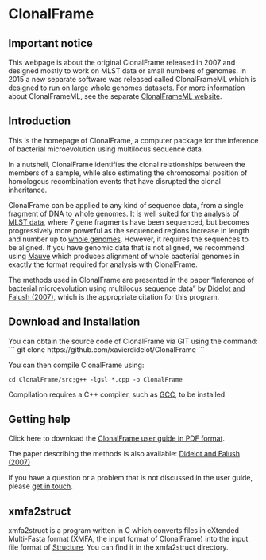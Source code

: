 # ClonalFrame

<h2>Important notice</h2>
<p>This webpage is about the original ClonalFrame released in 2007 and designed mostly to work on MLST data or small numbers of genomes. In 2015 a new separate software was released called ClonalFrameML which is designed to run on large whole genomes datasets. For more information about ClonalFrameML, see the separate <a href="https://github.com/xavierdidelot/ClonalFrameML">ClonalFrameML website</a>.</p>

<h2>Introduction</h2>
<p>This is the homepage of ClonalFrame, a computer package for the inference of bacterial microevolution using multilocus sequence data.</p>
<p>In a nutshell, ClonalFrame identifies the clonal relationships between the members of a sample, while also estimating the chromosomal position of homologous recombination events that have disrupted the clonal inheritance.</p>
<p>ClonalFrame can be applied to any kind of sequence data, from a single fragment of DNA to whole genomes. It is well suited for the analysis of <a href="http://pubmlst.org/">MLST data</a>, where 7 gene fragments have been sequenced, but becomes progressively more powerful as the sequenced regions increase in length and number up to <a href="http://www.genomesonline.org/">whole genomes</a>. However, it requires the sequences to be aligned. If you have genomic data that is not aligned, we recommend using <a href="http://gel.ahabs.wisc.edu/mauve/">Mauve</a> which produces alignment of whole bacterial genomes in exactly the format required for analysis with ClonalFrame.</p>
<p>The methods used in ClonalFrame are presented in the paper “Inference of bacterial microevolution using multilocus sequence data” by <a href="http://www.genetics.org/cgi/content/abstract/175/3/1251">Didelot and Falush (2007)</a>, which is the appropriate citation for this program.</p>

<h2>Download and Installation</h2>
You can obtain the source code of ClonalFrame via GIT using the command:
```
git clone https://github.com/xavierdidelot/ClonalFrame
```

You can then compile ClonalFrame using:
```
cd ClonalFrame/src;g++ -lgsl *.cpp -o ClonalFrame
```

Compilation requires a C++ compiler, such as [GCC](https://gcc.gnu.org/), to be installed. 


<h2>Getting help</h2>
<p>Click here to download the <a href="https://github.com/xavierdidelot/ClonalFrame/raw/main/doc/clonalframe-userguide.pdf">ClonalFrame user guide in PDF format</a>. 
<p>The paper describing the methods is also available: <a href="http://www.genetics.org/cgi/content/abstract/175/3/1251">Didelot and Falush (2007)</a></p>
<p>If you have a question or a problem that is not discussed in the user guide, please <a href="http://xavierdidelot.github.io/contact.html">get in touch</a>.</p>



<h2>xmfa2struct</h2>
<p>xmfa2struct is a program written in C which converts files in eXtended Multi-Fasta format (XMFA, the input format of ClonalFrame) into the input file format of <a href="https://web.stanford.edu/group/pritchardlab/structure.html">Structure</a>. You can find it in the xmfa2struct directory.</p>

